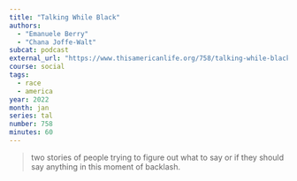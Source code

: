 ```yaml
---
title: "Talking While Black"
authors:
  - "Emanuele Berry"
  - "Chana Joffe-Walt"
subcat: podcast
external_url: "https://www.thisamericanlife.org/758/talking-while-black"
course: social
tags:
  - race
  - america
year: 2022
month: jan
series: tal
number: 758
minutes: 60
---
```


> two stories of people trying to figure out what to say or if they should say anything in this moment of backlash.
